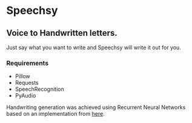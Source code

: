# Speechsy
## Voice to Handwritten letters.

Just say what you want to write and Speechsy will write it out for you.

### Requirements
- Pillow
- Requests
- SpeechRecognition
- PyAudio

Handwriting generation was achieved using Recurrent Neural Networks based on an implementation from 
[here](https://github.com/theSage21/handwritten).

